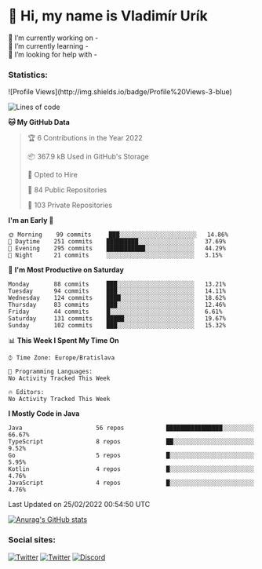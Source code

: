 <h1> 👋 Hi, my name is Vladimír Urík</h1>
<p>
 🔭 I’m currently working on -<br>
 🌱 I’m currently learning -<br>
 🤔 I’m looking for help with -<br>
</p>
<h3>Statistics:</h3>
<!--START_SECTION:waka-->
![Profile Views](http://img.shields.io/badge/Profile%20Views-3-blue)

![Lines of code](https://img.shields.io/badge/From%20Hello%20World%20I%27ve%20Written-1%20Million%20lines%20of%20code-blue)

**🐱 My GitHub Data** 

> 🏆 6 Contributions in the Year 2022
 > 
> 📦 367.9 kB Used in GitHub's Storage 
 > 
> 💼 Opted to Hire
 > 
> 📜 84 Public Repositories 
 > 
> 🔑 103 Private Repositories  
 > 
**I'm an Early 🐤** 

```text
🌞 Morning    99 commits     ███░░░░░░░░░░░░░░░░░░░░░░   14.86% 
🌆 Daytime    251 commits    █████████░░░░░░░░░░░░░░░░   37.69% 
🌃 Evening    295 commits    ███████████░░░░░░░░░░░░░░   44.29% 
🌙 Night      21 commits     ░░░░░░░░░░░░░░░░░░░░░░░░░   3.15%

```
📅 **I'm Most Productive on Saturday** 

```text
Monday       88 commits     ███░░░░░░░░░░░░░░░░░░░░░░   13.21% 
Tuesday      94 commits     ███░░░░░░░░░░░░░░░░░░░░░░   14.11% 
Wednesday    124 commits    ████░░░░░░░░░░░░░░░░░░░░░   18.62% 
Thursday     83 commits     ███░░░░░░░░░░░░░░░░░░░░░░   12.46% 
Friday       44 commits     █░░░░░░░░░░░░░░░░░░░░░░░░   6.61% 
Saturday     131 commits    █████░░░░░░░░░░░░░░░░░░░░   19.67% 
Sunday       102 commits    ███░░░░░░░░░░░░░░░░░░░░░░   15.32%

```


📊 **This Week I Spent My Time On** 

```text
⌚︎ Time Zone: Europe/Bratislava

💬 Programming Languages: 
No Activity Tracked This Week

🔥 Editors: 
No Activity Tracked This Week

```

**I Mostly Code in Java** 

```text
Java                     56 repos            ████████████████░░░░░░░░░   66.67% 
TypeScript               8 repos             ██░░░░░░░░░░░░░░░░░░░░░░░   9.52% 
Go                       5 repos             █░░░░░░░░░░░░░░░░░░░░░░░░   5.95% 
Kotlin                   4 repos             █░░░░░░░░░░░░░░░░░░░░░░░░   4.76% 
JavaScript               4 repos             █░░░░░░░░░░░░░░░░░░░░░░░░   4.76%

```



 Last Updated on 25/02/2022 00:54:50 UTC
<!--END_SECTION:waka-->

[![Anurag's GitHub stats](https://github-readme-stats.vercel.app/api?username=vladimir-urik)](https://github.com/anuraghazra/github-readme-stats)

<h3>Social sites:</h3>
<p><a href="https://twitter.com/GGGEDR" target="_blank"><img alt="Twitter" src="https://img.shields.io/badge/twitter-%231DA1F2.svg?&style=for-the-badge&logo=twitter&logoColor=white" /></a> <a href="https://www.reddit.com/user/GGGEDR" target="_blank"><img alt="Twitter" src="https://img.shields.io/badge/reddit-%23FE6262.svg?&style=for-the-badge&logo=reddit&logoColor=white" /></a> <a href="https://discord.com/users/535708984959827978" target="_blank"><img alt="Discord" src="https://img.shields.io/badge/discord-%235865f2.svg?&style=for-the-badge&logo=discord&logoColor=white" />
</p>

